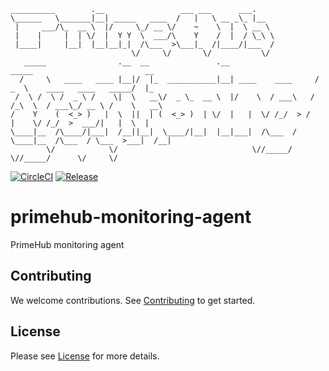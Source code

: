 ```
__________        .__                 ___ ___      ___.
\______   \_______|__| _____   ____  /   |   \ __ _\_ |__
 |     ___/\_  __ \  |/     \_/ __ \/    ~    \  |  \ __ \
 |    |     |  | \/  |  Y Y  \  ___/\    Y    /  |  / \_\ \
 |____|     |__|  |__|__|_|  /\___  >\___|_  /|____/|___  /
                           \/     \/       \/           \/
   _____                .__  __               .__                    _____                         __
  /     \   ____   ____ |__|/  |_  ___________|__| ____    ____     /  _  \    ____   ____   _____/  |_
 /  \ /  \ /  _ \ /    \|  \   __\/  _ \_  __ \  |/    \  / ___\   /  /_\  \  / ___\_/ __ \ /    \   __\
/    Y    (  <_> )   |  \  ||  | (  <_> )  | \/  |   |  \/ /_/  > /    |    \/ /_/  >  ___/|   |  \  |
\____|__  /\____/|___|  /__||__|  \____/|__|  |__|___|  /\___  /  \____|__  /\___  / \___  >___|  /__|
        \/            \/                              \//_____/           \//_____/      \/     \/
```

[![CircleCI](https://circleci.com/gh/InfuseAI/primehub-monitoring-agent.svg?style=shield)](https://circleci.com/gh/InfuseAI/primehub-monitoring-agent)
[![Release](https://img.shields.io/github/v/release/infuseai/primehub-monitoring-agent.svg)](https://github.com/InfuseAI/primehub-monitoring-agent/releases)

# primehub-monitoring-agent

PrimeHub monitoring agent

## Contributing

We welcome contributions. See [Contributing](CONTRIBUTING.md) to get started.

## License

Please see [License](LICENSE) for more details.
